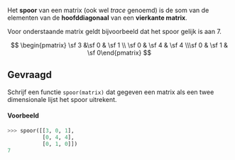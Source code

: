 Het **spoor** van een matrix (ook wel *trace* genoemd) is de som van de elementen van de **hoofddiagonaal** van een **vierkante matrix**.

Voor onderstaande matrix geldt bijvoorbeeld dat het spoor gelijk is aan 7.

$$
    \begin{pmatrix} \sf 3 &\sf 0 & \sf 1 \\ \sf 0 & \sf 4 & \sf 4 \\\sf 0 & \sf 1 & \sf 0\end{pmatrix} 
$$

## Gevraagd
Schrijf een functie `spoor(matrix)` dat gegeven een matrix als een twee dimensionale lijst het spoor uitrekent.

#### Voorbeeld

```python
>>> spoor([[3, 0, 1], 
           [0, 4, 4], 
           [0, 1, 0]])
7
```